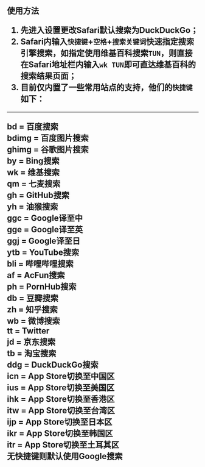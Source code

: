 <H2>使用方法

1. 先进入设置更改Safari默认搜索为DuckDuckGo；
2. Safari内输入`快捷键`+`空格`+`搜索关键词`快速指定搜索引擎搜索，如指定使用维基百科搜索`TUN`，则直接在Safari地址栏内输入`wk TUN`即可直达维基百科的搜索结果页面；
3. 目前仅内置了一些常用站点的支持，他们的`快捷键`如下：
<hr />
<p>bd = 百度搜索
  <br>bdimg = 百度图片搜索
  <br>ghimg = 谷歌图片搜索
  <br>by = Bing搜索
  <br>wk = 维基搜索
  <br>qm = 七麦搜索
  <br>gh = GitHub搜索
  <br> yh = 油猴搜索
  <br>ggc = Google译至中
  <br>gge = Google译至英
  <br>ggj = Google译至日
  <br>ytb = YouTube搜索
  <br>bli = 哔哩哔哩搜索
  <br>af = AcFun搜索
  <br>ph = PornHub搜索
  <br>db = 豆瓣搜索
  <br>zh = 知乎搜索
  <br>wb = 微博搜索
  <br>tt = Twitter
  <br>jd = 京东搜索
  <br>tb = 淘宝搜索 
  <br>ddg = DuckDuckGo搜索
  <br>icn = App Store切换至中国区
  <br>ius = App Store切换至美国区
  <br>ihk = App Store切换至香港区
  <br>itw = App Store切换至台湾区 
  <br>ijp = App Store切换至日本区  
  <br>ikr = App Store切换至韩国区 
  <br>itr = App Store切换至土耳其区
  <br>无快捷键则默认使用Google搜索
</p>
